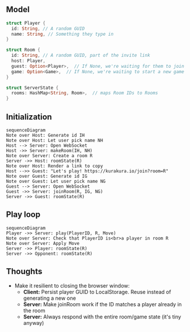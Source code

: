 ## Model
```rs
struct Player {
  id: String, // A random GUID
  name: String, // Something they type in
}

struct Room {
  id: String, // A random GUID, part of the invite link
  host: Player,
  guest: Option<Player>,  // If None, we're waiting for them to join
  game: Option<Game>,  // If None, we're waiting to start a new game
}

struct ServerState {
  rooms: HashMap<String, Room>,  // maps Room IDs to Rooms
}
```

## Initialization
```mermaid
sequenceDiagram
Note over Host: Generate id IH
Note over Host: Let user pick name NH
Host --> Server: Open WebSocket
Host ->> Server: makeRoom(IH, NH)
Note over Server: Create a room R
Server ->> Host: roomState(R)
Note over Host: Render a link to copy
Host -->> Guest: "Let's play! https://kurakura.io/join?room=R"
Note over Guest: Generate id IG
Note over Guest: Let user pick name NG
Guest --> Server: Open WebSocket
Guest ->> Server: joinRoom(R, IG, NG)
Server ->> Guest: roomState(R)
```

## Play loop
```mermaid
sequenceDiagram
Player ->> Server: play(PlayerID, R, Move)
Note over Server: Check that PlayerID is<br>a player in room R
Note over Server: Apply Move
Server ->> Player: roomState(R)
Server ->> Opponent: roomState(R)
```

## Thoughts
* Make it resilient to closing the browser window:
  * **Client:** Persist player GUID to LocalStorage. Reuse instead of generating a new one
  * **Server:** Make joinRoom work if the ID matches a player already in the room
  * **Server:** Always respond with the entire room/game state (it's tiny anyway)

